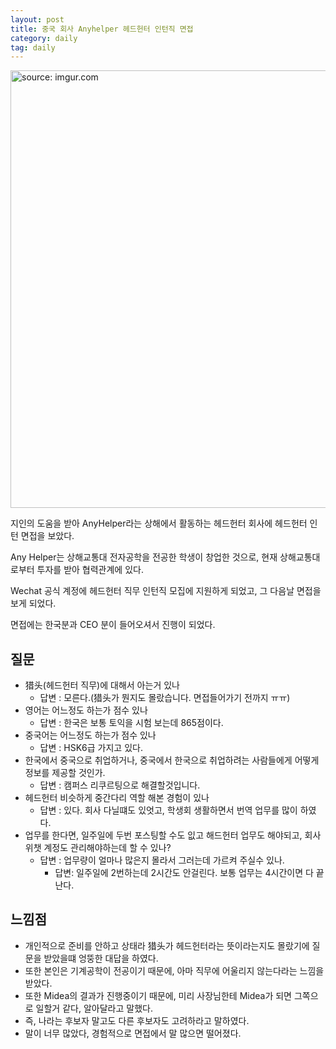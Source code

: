 ```yaml
---
layout: post
title: 중국 회사 Anyhelper 헤드헌터 인턴직 면접
category: daily
tag: daily
---
```


<a href="https://postimg.cc/0MQFZChD"><img src="https://i.postimg.cc/W36VNWnW/Capture.jpg" width="700px" title="source: imgur.com" /><a>

지인의 도움을 받아 AnyHelper라는 상해에서 활동하는 헤드헌터 회사에 헤드헌터 인턴 면접을 보았다.

Any Helper는 상해교통대 전자공학을 전공한 학생이 창업한 것으로, 현재 상해교통대로부터 투자를 받아 협력관계에 있다.

Wechat 공식 계정에 헤드헌터 직무 인턴직 모집에 지원하게 되었고, 그 다음날 면접을 보게 되었다.

면접에는 한국분과 CEO 분이 들어오셔서 진행이 되었다.

## 질문

- 猎头(헤드헌터 직무)에 대해서 아는거 있나
  - 답변 : 모른다.(猎头가 뭔지도 몰랐습니다. 면접들어가기 전까지 ㅠㅠ)
- 영어는 어느정도 하는가 점수 있나
  - 답변 : 한국은 보통 토익을 시험 보는데 865점이다.
- 중국어는 어느정도 하는가 점수 있나
  - 답변 : HSK6급 가지고 있다.
- 한국에서 중국으로 취업하거나, 중국에서 한국으로 취업하려는 사람들에게 어떻게 정보를 제공할 것인가.
  - 답변 : 캠퍼스 리쿠르팅으로 해결할것입니다.
- 헤드헌터 비슷하게 중간다리 역할 해본 경험이 있나
  - 답변 : 있다. 회사 다닐떄도 있엇고, 학생회 생활하면서 번역 업무를 많이 하였다.
- 업무를 한다면, 일주일에 두번 포스팅할 수도 잆고 해드헌터 업무도 해야되고, 회사 위챗 계정도 관리해야하는데 할 수 있나?
  - 답변 : 업무량이 얼마나 많은지 몰라서 그러는데 가르켜 주실수 있나.
     - 답변: 일주일에 2번하는데 2시간도 안걸린다. 보통 업무는 4시간이면 다 끝난다.


## 느낌점

- 개인적으로 준비를 안하고 상태라 猎头가 헤드헌터라는 뜻이라는지도 몰랐기에 질문을 받았을떄 엉뚱한 대답을 하였다.
- 또한 본인은 기계공학이 전공이기 때문에, 아마 직무에 어울리지 않는다라는 느낌을 받았다.
- 또한 Midea의 결과가 진행중이기 때문에, 미리 사장님한테 Midea가 되면 그쪽으로 일할거 같다, 알아달라고 말했다.
- 즉, 나라는 후보자 말고도 다른 후보자도 고려하라고 말하였다.
- 말이 너무 많았다, 경험적으로 면접에서 말 많으면 떨어졌다.
